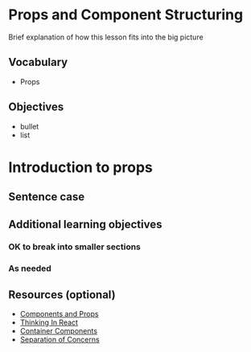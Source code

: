 # Props and Component Structuring

Brief explanation of how this lesson fits into the big picture

## Vocabulary

- Props

## Objectives

- bullet
- list

# Introduction to props

## Sentence case

## Additional learning objectives

### OK to break into smaller sections

### As needed

## Resources (optional)

- [Components and Props](https://reactjs.org/docs/components-and-props.html)
- [Thinking In React](https://reactjs.org/docs/thinking-in-react.html)
- [Container Components](https://medium.com/@learnreact/container-components-c0e67432e005)
- [Separation of Concerns](https://en.wikipedia.org/wiki/Separation_of_concerns)
